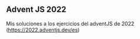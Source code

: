 ## Advent JS 2022

Mis soluciones a los ejercicios del adventJS de 2022 (https://2022.adventjs.dev/es)
